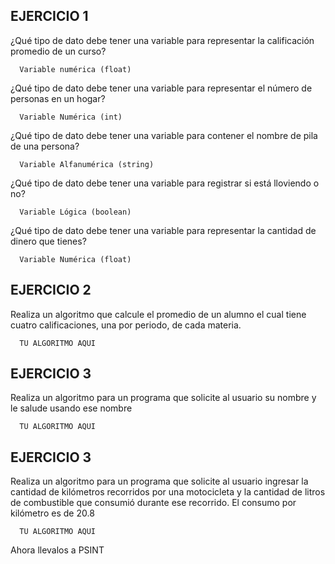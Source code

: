 ## EJERCICIO 1

¿Qué tipo de dato debe tener una variable para representar la calificación promedio de un
curso?

      Variable numérica (float)

¿Qué tipo de dato debe tener una variable para representar el número de personas en un
hogar?

      Variable Numérica (int)

¿Qué tipo de dato debe tener una variable para contener el nombre de pila de una persona?

      Variable Alfanumérica (string)

¿Qué tipo de dato debe tener una variable para registrar si está lloviendo o no?

      Variable Lógica (boolean)

¿Qué tipo de dato debe tener una variable para representar la cantidad de dinero que
tienes?

      Variable Numérica (float)
      
## EJERCICIO 2

Realiza un algoritmo que calcule el promedio de un alumno el cual tiene cuatro calificaciones, una por periodo, de cada materia.

      TU ALGORITMO AQUI
      
      
## EJERCICIO 3

Realiza un algoritmo para un programa que solicite al usuario su nombre y le salude usando ese nombre

      TU ALGORITMO AQUI  

## EJERCICIO 3

Realiza un algoritmo para  un programa que solicite al usuario ingresar la cantidad de kilómetros recorridos por una motocicleta y la cantidad de litros de combustible que consumió durante ese recorrido. El consumo por kilómetro es de 20.8

      TU ALGORITMO AQUI  

Ahora llevalos a PSINT
